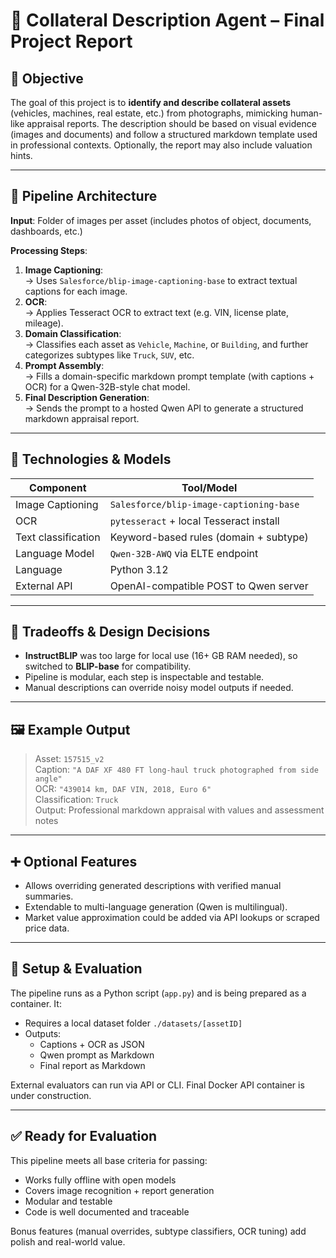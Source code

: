 # 📘 Collateral Description Agent – Final Project Report

## 🎯 Objective

The goal of this project is to **identify and describe collateral assets** (vehicles, machines, real estate, etc.) from photographs, mimicking human-like appraisal reports. The description should be based on visual evidence (images and documents) and follow a structured markdown template used in professional contexts. Optionally, the report may also include valuation hints.

---

## 🧠 Pipeline Architecture

**Input**: Folder of images per asset (includes photos of object, documents, dashboards, etc.)

**Processing Steps**:
1. **Image Captioning**:  
   → Uses `Salesforce/blip-image-captioning-base` to extract textual captions for each image.
2. **OCR**:  
   → Applies Tesseract OCR to extract text (e.g. VIN, license plate, mileage).
3. **Domain Classification**:  
   → Classifies each asset as `Vehicle`, `Machine`, or `Building`, and further categorizes subtypes like `Truck`, `SUV`, etc.
4. **Prompt Assembly**:  
   → Fills a domain-specific markdown prompt template (with captions + OCR) for a Qwen-32B-style chat model.
5. **Final Description Generation**:  
   → Sends the prompt to a hosted Qwen API to generate a structured markdown appraisal report.

---

## 🧰 Technologies & Models

| Component              | Tool/Model                            |
|------------------------|----------------------------------------|
| Image Captioning       | `Salesforce/blip-image-captioning-base` |
| OCR                    | `pytesseract` + local Tesseract install |
| Text classification    | Keyword-based rules (domain + subtype) |
| Language Model         | `Qwen-32B-AWQ` via ELTE endpoint       |
| Language               | Python 3.12                            |
| External API           | OpenAI-compatible POST to Qwen server  |

---

## 🔧 Tradeoffs & Design Decisions

- **InstructBLIP** was too large for local use (16+ GB RAM needed), so switched to **BLIP-base** for compatibility.
- Pipeline is modular, each step is inspectable and testable.
- Manual descriptions can override noisy model outputs if needed.

---

## 🖼️ Example Output

> Asset: `157515_v2`  
> Caption: `"A DAF XF 480 FT long-haul truck photographed from side angle"`  
> OCR: `"439014 km, DAF VIN, 2018, Euro 6"`  
> Classification: `Truck`  
> Output: Professional markdown appraisal with values and assessment notes

---

## ➕ Optional Features

- Allows overriding generated descriptions with verified manual summaries.
- Extendable to multi-language generation (Qwen is multilingual).
- Market value approximation could be added via API lookups or scraped price data.

---

## 🧪 Setup & Evaluation

The pipeline runs as a Python script (`app.py`) and is being prepared as a container. It:
- Requires a local dataset folder `./datasets/[assetID]`
- Outputs:
  - Captions + OCR as JSON
  - Qwen prompt as Markdown
  - Final report as Markdown

External evaluators can run via API or CLI. Final Docker API container is under construction.

---

## ✅ Ready for Evaluation

This pipeline meets all base criteria for passing:
- Works fully offline with open models
- Covers image recognition + report generation
- Modular and testable
- Code is well documented and traceable

Bonus features (manual overrides, subtype classifiers, OCR tuning) add polish and real-world value.